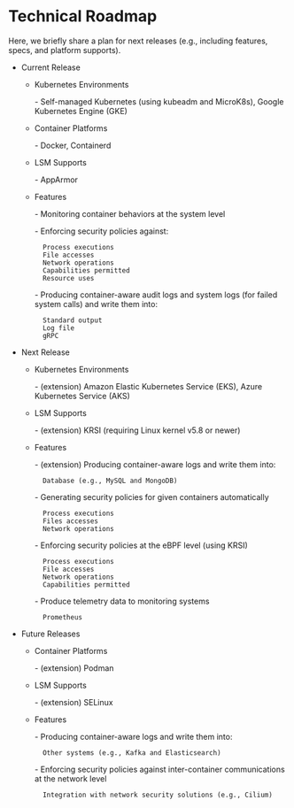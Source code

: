 # Technical Roadmap

Here, we briefly share a plan for next releases (e.g., including features, specs, and platform supports).

- Current Release

    - Kubernetes Environments
    
        \- Self-managed Kubernetes (using kubeadm and MicroK8s), Google Kubernetes Engine (GKE)
    
    - Container Platforms
    
        \- Docker, Containerd
        
    - LSM Supports
    
        \- AppArmor

    - Features
    
        \- Monitoring container behaviors at the system level

        \- Enforcing security policies against:

            Process executions  
            File accesses  
            Network operations  
            Capabilities permitted  
            Resource uses

        \- Producing container-aware audit logs and system logs (for failed system calls) and write them into:
        
            Standard output  
            Log file  
            gRPC

- Next Release

    - Kubernetes Environments
    
        \- (extension) Amazon Elastic Kubernetes Service (EKS), Azure Kubernetes Service (AKS)
        
    - LSM Supports
    
        \- (extension) KRSI (requiring Linux kernel v5.8 or newer)

    - Features

        \- (extension) Producing container-aware logs and write them into:
        
            Database (e.g., MySQL and MongoDB)

        \- Generating security policies for given containers automatically
        
            Process executions  
            Files accesses  
            Network operations

        \- Enforcing security policies at the eBPF level (using KRSI)

            Process executions  
            File accesses  
            Network operations  
            Capabilities permitted

        \- Produce telemetry data to monitoring systems

            Prometheus

- Future Releases

    - Container Platforms
    
        \- (extension) Podman
        
    - LSM Supports
    
        \- (extension) SELinux

    - Features

        \- Producing container-aware logs and write them into:
        
            Other systems (e.g., Kafka and Elasticsearch)
    
        \- Enforcing security policies against inter-container communications at the network level
        
            Integration with network security solutions (e.g., Cilium)

